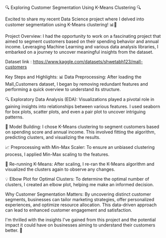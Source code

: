 🔍 Exploring Customer Segmentation Using K-Means Clustering 🔍

Excited to share my recent Data Science project where I delved into customer segmentation using K-Means clustering! 📊🎯

Project Overview:
I had the opportunity to work on a fascinating project that aimed to segment customers based on their spending behavior and annual income. Leveraging Machine Learning and various data analysis libraries, I embarked on a journey to uncover meaningful insights from the dataset.

Dataset link : https://www.kaggle.com/datasets/shwetabh123/mall-customers

Key Steps and Highlights:
📊 Data Preprocessing: After loading the Mall_Customers dataset, I began by removing redundant features and performing a quick overview to understand its structure.

🔍 Exploratory Data Analysis (EDA): Visualizations played a pivotal role in gaining insights into relationships between various features. I used seaborn for box plots, scatter plots, and even a pair plot to uncover intriguing patterns.

🤖 Model Building: I chose K-Means clustering to segment customers based on spending score and annual income. This involved fitting the algorithm, predicting clusters, and visualizing the results.

📈 Preprocessing with Min-Max Scaler: To ensure an unbiased clustering process, I applied Min-Max scaling to the features.

🔄 Re-running K-Means: After scaling, I re-ran the K-Means algorithm and visualized the clusters again to observe any changes.

💡 Elbow Plot for Optimal Clusters: To determine the optimal number of clusters, I created an elbow plot, helping me make an informed decision.

Why Customer Segmentation Matters:
By uncovering distinct customer segments, businesses can tailor marketing strategies, offer personalized experiences, and optimize resource allocation. This data-driven approach can lead to enhanced customer engagement and satisfaction.

I'm thrilled with the insights I've gained from this project and the potential impact it could have on businesses aiming to understand their customers better. 🚀